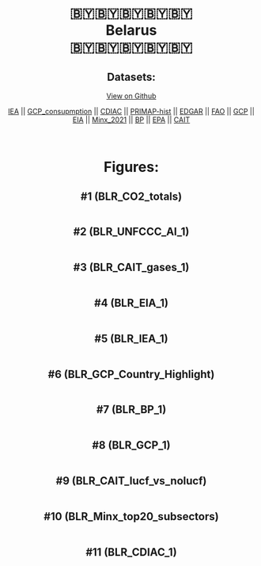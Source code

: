 
<center>
<h1 align="center">
🇧🇾🇧🇾🇧🇾🇧🇾🇧🇾
<br>
Belarus
<br>
🇧🇾🇧🇾🇧🇾🇧🇾🇧🇾
</h1>
<h2>Datasets:</h2>
<p><a href="https://github.com/dquintani/GreenhouseData/tree/master/country_data/BLR_Belarus/data">View on Github</a>
<br></p><p><a href="data/BLR_IEA.csv">IEA</a> || <a href="data/BLR_GCP_consupmption.csv">GCP_consupmption</a> || <a href="data/BLR_CDIAC.csv">CDIAC</a> || <a href="data/BLR_PRIMAP-hist.csv">PRIMAP-hist</a> || <a href="data/BLR_EDGAR.csv">EDGAR</a> || <a href="data/BLR_FAO.csv">FAO</a> || <a href="data/BLR_GCP.csv">GCP</a> || <a href="data/BLR_EIA.csv">EIA</a> || <a href="data/BLR_Minx_2021.csv">Minx_2021</a> || <a href="data/BLR_BP.csv">BP</a> || <a href="data/BLR_EPA.csv">EPA</a> || <a href="data/BLR_CAIT.csv">CAIT</a></p><p><br></p>
<h1>Figures:</h1><h2>#1 (BLR_CO2_totals)</h2>
<p><img alt="" src="figures/BLR_CO2_totals.png" /></p><h2>#2 (BLR_UNFCCC_AI_1)</h2>
<p><img alt="" src="figures/BLR_UNFCCC_AI_1.png" /></p><h2>#3 (BLR_CAIT_gases_1)</h2>
<p><img alt="" src="figures/BLR_CAIT_gases_1.png" /></p><h2>#4 (BLR_EIA_1)</h2>
<p><img alt="" src="figures/BLR_EIA_1.png" /></p><h2>#5 (BLR_IEA_1)</h2>
<p><img alt="" src="figures/BLR_IEA_1.png" /></p><h2>#6 (BLR_GCP_Country_Highlight)</h2>
<p><img alt="" src="figures/BLR_GCP_Country_Highlight.png" /></p><h2>#7 (BLR_BP_1)</h2>
<p><img alt="" src="figures/BLR_BP_1.png" /></p><h2>#8 (BLR_GCP_1)</h2>
<p><img alt="" src="figures/BLR_GCP_1.png" /></p><h2>#9 (BLR_CAIT_lucf_vs_nolucf)</h2>
<p><img alt="" src="figures/BLR_CAIT_lucf_vs_nolucf.png" /></p><h2>#10 (BLR_Minx_top20_subsectors)</h2>
<p><img alt="" src="figures/BLR_Minx_top20_subsectors.png" /></p><h2>#11 (BLR_CDIAC_1)</h2>
<p><img alt="" src="figures/BLR_CDIAC_1.png" /></p>
